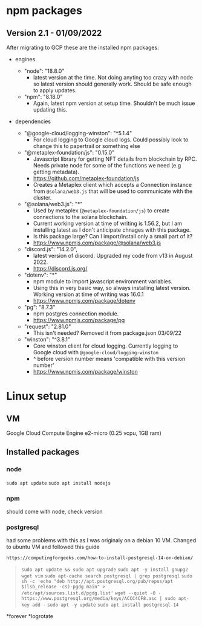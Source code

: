 # npm packages

## Version 2.1 - 01/09/2022

After migrating to GCP these are the installed npm packages:

* engines
    * "node": "18.8.0"
      * latest version at the time. Not doing anyting too crazy with node so latest version should generally work. Should be safe enough to apply updates. 
    * "npm": "8.18.0"
      *  Again, latest npm version at setup time. Shouldn't be much issue updating this.

 * dependencies
    * "@google-cloud/logging-winston": "^5.1.4"
      * For cloud logging to Google cloud logs. Could possibly look to change this to papertrail or something else
    * "@metaplex-foundation/js": "0.15.0"
      * Javascript library for getting NFT details from blockchain by RPC. Needs private node for some of the functions we need (e.g getting metadata).
      * https://github.com/metaplex-foundation/js
      * Creates a Metaplex client which accepts a Connection instance from `@solana/web3.js` that will be used to communicate with the cluster.
    * "@solana/web3.js": "*"
      * Used by metaplex (`@metaplex-foundation/js`) to create connections to the solana blockchain.
      * Current working version at time of writing is 1.56.2, but I am installing latest as I don't anticipate chnages with this package.
      * Is this package large? Can I import/install only a small part of it?
      * https://www.npmjs.com/package/@solana/web3.js
    * "discord.js": "14.2.0",
      * latest version of discord. Upgraded my code from v13 in August 2022.
      * https://discord.js.org/
    * "dotenv": "*"
      * npm module to import javascript environment variables.
      * Using this in very basic way, so always installing latest version. Working version at time of writing was 16.0.1
      * https://www.npmjs.com/package/dotenv
    * "pg": "8.7.3"
      * npm postgres connection module.
      * https://www.npmjs.com/package/pg
    * "request": "2.81.0"
      * This isn't needed? Removed it from package.json 03/09/22
    * "winston": "^3.8.1"
      * Core winston client for cloud logging. Currently logging to Google cloud with `@google-cloud/logging-winston`
      * ^ before version number means 'compatible with this version number'
      * https://www.npmjs.com/package/winston


# Linux setup

## VM

Google Cloud Compute Engine e2-micro (0.25 vcpu, 1GB ram)

## Installed packages

### node

`sudo apt update`
`sudo apt install nodejs`

### npm

should come with node, check version

### postgresql

had some problems with this as I was originaly on a debian 10 VM. Changed to ubuntu VM and followed this guide 

`https://computingforgeeks.com/how-to-install-postgresql-14-on-debian/`

> `sudo apt update && sudo apt upgrade`
> `sudo apt -y install gnupg2 wget vim`
> `sudo apt-cache search postgresql | grep postgresql`
> `sudo sh -c 'echo "deb http://apt.postgresql.org/pub/repos/apt $(lsb_release -cs)-pgdg main" > /etc/apt/sources.list.d/pgdg.list'`
> `wget --quiet -O - https://www.postgresql.org/media/keys/ACCC4CF8.asc | sudo apt-key add -`
> `sudo apt -y update`
> `sudo apt install postgresql-14`

*forever
*logrotate
